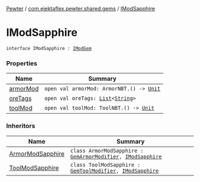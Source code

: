 [Pewter](../../index.md) / [com.ejektaflex.pewter.shared.gems](../index.md) / [IModSapphire](./index.md)

# IModSapphire

`interface IModSapphire : `[`IModGem`](../-i-mod-gem/index.md)

### Properties

| Name | Summary |
|---|---|
| [armorMod](armor-mod.md) | `open val armorMod: ArmorNBT.() -> `[`Unit`](https://kotlinlang.org/api/latest/jvm/stdlib/kotlin/-unit/index.html) |
| [oreTags](ore-tags.md) | `open val oreTags: `[`List`](https://kotlinlang.org/api/latest/jvm/stdlib/kotlin.collections/-list/index.html)`<`[`String`](https://kotlinlang.org/api/latest/jvm/stdlib/kotlin/-string/index.html)`>` |
| [toolMod](tool-mod.md) | `open val toolMod: ToolNBT.() -> `[`Unit`](https://kotlinlang.org/api/latest/jvm/stdlib/kotlin/-unit/index.html) |

### Inheritors

| Name | Summary |
|---|---|
| [ArmorModSapphire](../../com.ejektaflex.pewter.mods.commongems.armor/-armor-mod-sapphire/index.md) | `class ArmorModSapphire : `[`GemArmorModifier`](../../com.ejektaflex.pewter.lib.modifiers/-gem-armor-modifier/index.md)`, `[`IModSapphire`](./index.md) |
| [ToolModSapphire](../../com.ejektaflex.pewter.mods.commongems.tool/-tool-mod-sapphire/index.md) | `class ToolModSapphire : `[`GemToolModifier`](../../com.ejektaflex.pewter.lib.modifiers/-gem-tool-modifier/index.md)`, `[`IModSapphire`](./index.md) |
